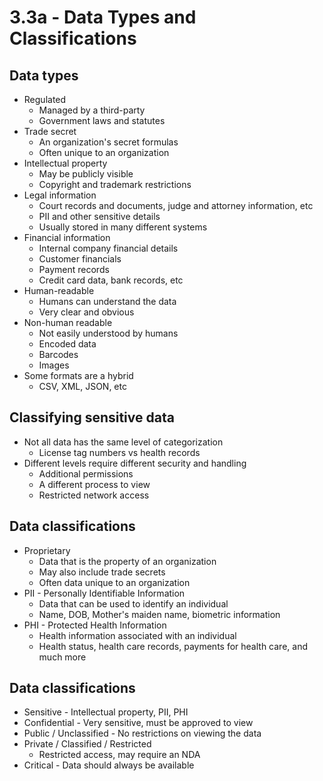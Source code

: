 # 3.3a - Data Types and Classifications
## Data types
- Regulated
	- Managed by a third-party
	- Government laws and statutes
- Trade secret
	- An organization's secret formulas
	- Often unique to an organization
- Intellectual property
	- May be publicly visible
	- Copyright and trademark restrictions
- Legal information
	- Court records and documents, judge and attorney information, etc
	- PII and other sensitive details
	- Usually stored in many different systems
- Financial information
	- Internal company financial details
	- Customer financials
	- Payment records
	- Credit card data, bank records, etc
- Human-readable
	- Humans can understand the data
	- Very clear and obvious
- Non-human readable
	- Not easily understood by humans
	- Encoded data
	- Barcodes
	- Images
- Some formats are a hybrid
	- CSV, XML, JSON, etc
## Classifying sensitive data
- Not all data has the same level of categorization
	- License tag numbers vs health records
- Different levels require different security and handling
	- Additional permissions
	- A different process to view
	- Restricted network access
## Data classifications
- Proprietary
	- Data that is the property of an organization
	- May also include trade secrets
	- Often data unique to an organization
- PII - Personally Identifiable Information
	- Data that can be used to identify an individual
	- Name, DOB, Mother's maiden name, biometric information
- PHI - Protected Health Information
	- Health information associated with an individual
	- Health status, health care records, payments for health care, and much more
## Data classifications
- Sensitive - Intellectual property, PII, PHI
- Confidential - Very sensitive, must be approved to view
- Public / Unclassified - No restrictions on viewing the data
- Private / Classified / Restricted
	- Restricted access, may require an NDA
- Critical - Data should always be available